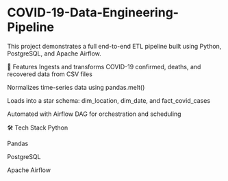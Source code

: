 ﻿# COVID-19-Data-Engineering-Pipeline
This project demonstrates a full end-to-end ETL pipeline built using Python, PostgreSQL, and Apache Airflow.

🔧 Features
Ingests and transforms COVID-19 confirmed, deaths, and recovered data from CSV files

Normalizes time-series data using pandas.melt()

Loads into a star schema: dim_location, dim_date, and fact_covid_cases

Automated with Airflow DAG for orchestration and scheduling

🛠️ Tech Stack
Python

Pandas

PostgreSQL

Apache Airflow
